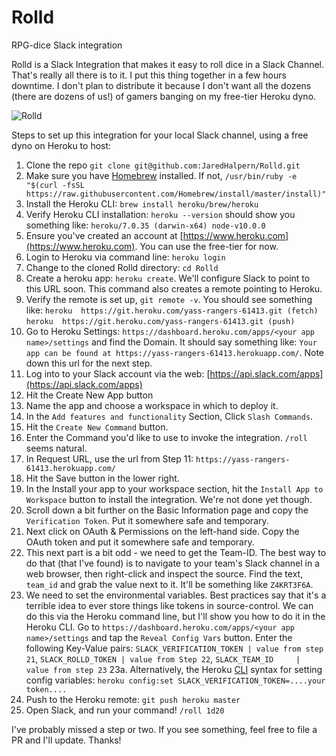 # Rolld
RPG-dice Slack integration

Rolld is a Slack Integration that makes it easy to roll dice in a Slack Channel. That's really all there is to it. I put this thing together in a few hours downtime. I don't plan to distribute it because I don't want all the dozens (there are dozens of us!) of gamers banging on my free-tier Heroku dyno.


![Rolld](https://i.imgur.com/LPPo1BS.gif)


Steps to set up this integration for your local Slack channel, using a free dyno on Heroku to host:

1. Clone the repo `git clone git@github.com:JaredHalpern/Rolld.git`
2. Make sure you have [Homebrew](https://brew.sh/) installed. If not, `/usr/bin/ruby -e "$(curl -fsSL https://raw.githubusercontent.com/Homebrew/install/master/install)"`
3. Install the Heroku CLI: `brew install heroku/brew/heroku`
4. Verify Heroku CLI installation: 
  `heroku --version` should show you something like: 
  `heroku/7.0.35 (darwin-x64) node-v10.0.0`
5. Ensure you've created an account at [https://www.heroku.com](https://www.heroku.com). You can use the free-tier for now.
6. Login to Heroku via command line: `heroku login`
7. Change to the cloned Rolld directory: `cd Rolld`
8. Create a heroku app: `heroku create`. We'll configure Slack to point to this URL soon. This command also creates a remote pointing to Heroku.
9. Verify the remote is set up, `git remote -v`.
You should see something like: 
  `heroku  https://git.heroku.com/yass-rangers-61413.git (fetch)`
  `heroku  https://git.heroku.com/yass-rangers-61413.git (push)`
10. Go to Heroku Settings: `https://dashboard.heroku.com/apps/<your app name>/settings` and find the Domain. 
  It should say something like: `Your app can be found at https://yass-rangers-61413.herokuapp.com/`. Note down this url for the next step.
11. Log into to your Slack account via the web: [https://api.slack.com/apps](https://api.slack.com/apps)
12. Hit the Create New App button
13. Name the app and choose a workspace in which to deploy it.
14. In the `Add features and functionality` Section, Click `Slash Commands`.
15. Hit the `Create New Command` button.
16. Enter the Command you'd like to use to invoke the integration. `/roll` seems natural.
17. In Request URL, use the url from Step 11: `https://yass-rangers-61413.herokuapp.com/`
18. Hit the Save button in the lower right.
19. In the Install your app to your workspace section, hit the `Install App to Workspace` button to install the integration. We're not done yet though.
20. Scroll down a bit further on the Basic Information page and copy the `Verification Token`. Put it somewhere safe and temporary.
21. Next click on OAuth & Permissions on the left-hand side. Copy the OAuth token and put it somewhere safe and temporary.
22. This next part is a bit odd - we need to get the Team-ID. The best way to do that (that I've found) is to navigate to your team's Slack channel in a web browser, then right-click and inspect the source. Find the text, `team_id` and grab the value next to it. It'll be something like `Z4KRT3F6A`.
23. We need to set the environmental variables. Best practices say that it's a terrible idea to ever store things like tokens in source-control. We can do this via the Heroku command line, but I'll show you how to do it in the Heroku CLI. Go to `https://dashboard.heroku.com/apps/<your app name>/settings` and tap the `Reveal Config Vars` button. Enter the following Key-Value pairs: `SLACK_VERIFICATION_TOKEN | value from step 21`, `SLACK_ROLLD_TOKEN | value from Step 22`, `SLACK_TEAM_ID     | value from step 23`
23a. Alternatively, the Heroku [CLI](https://devcenter.heroku.com/articles/config-vars) syntax for setting config variables: `heroku config:set SLACK_VERIFICATION_TOKEN=....your token....`
24. Push to the Heroku remote: `git push heroku master`
25. Open Slack, and run your command! `/roll 1d20`

I've probably missed a step or two. If you see something, feel free to file a PR and I'll update. Thanks!